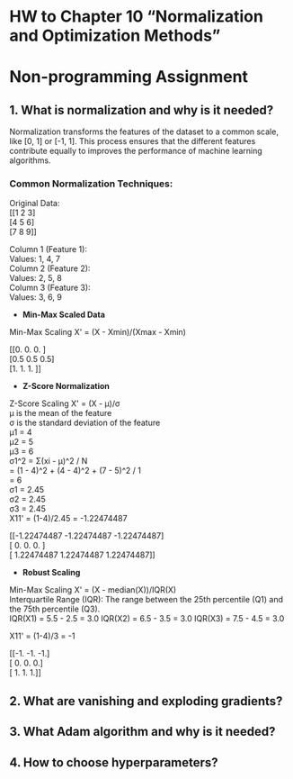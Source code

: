 # HW to Chapter 10 “Normalization and Optimization Methods”

# Non-programming Assignment

## 1. What is normalization and why is it needed?

Normalization transforms the features of the dataset to a common scale, like [0, 1] or [-1, 1]. This process ensures that the different features contribute equally to improves the performance of machine learning algorithms.

### Common Normalization Techniques:

Original Data:<br>
 [[1 2 3]<br>
 [4 5 6]<br>
 [7 8 9]]<br>

Column 1 (Feature 1):<br>
Values: 1, 4, 7<br>
Column 2 (Feature 2):<br>
Values: 2, 5, 8<br>
Column 3 (Feature 3):<br>
Values: 3, 6, 9<br>

- **Min-Max Scaled Data**<br>

Min-Max Scaling X' = (X - Xmin)/(Xmax - Xmin)<br>

 [[0.  0.  0. ]<br>
 [0.5 0.5 0.5]<br>
 [1.  1.  1. ]]<br>

- **Z-Score Normalization**<br>

Z-Score Scaling X' = (X - μ)/σ<br>
μ is the mean of the feature<br>
σ is the standard deviation of the feature<br>
μ1 = 4<br>
μ2 = 5<br>
μ3 = 6<br>
σ1^2 = Σ(xi - μ)^2 / N<br>
= (1 - 4)^2 + (4 - 4)^2 + (7 - 5)^2 / 1<br>
= 6<br>
σ1 = 2.45<br>
σ2 = 2.45<br>
σ3 = 2.45<br>
X11' = (1-4)/2.45 = -1.22474487<br>

 [[-1.22474487 -1.22474487 -1.22474487]<br>
 [ 0.          0.          0.        ]<br>
 [ 1.22474487  1.22474487  1.22474487]]<br>

- **Robust Scaling**<br>

Min-Max Scaling X' = (X - median(X))/IQR(X)<br>
Interquartile Range (IQR): The range between the 25th percentile (Q1) and the 75th percentile (Q3).<br>
IQR(X1) = 5.5 - 2.5 = 3.0
IQR(X2) = 6.5 - 3.5 = 3.0
IQR(X3) = 7.5 - 4.5 = 3.0

X11' = (1-4)/3 = -1<br>

 [[-1. -1. -1.]<br>
 [ 0.  0.  0.]<br>
 [ 1.  1.  1.]]<br>

## 2. What are vanishing and exploding gradients?

## 3. What Adam algorithm and why is it needed?

## 4. How to choose hyperparameters?